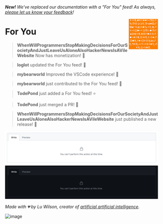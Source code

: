_**New!** We've replaced our documentation with a "For You" feed! As always, [please let us know your feedback](https://github.com/TodePond/WhenWillProgrammersStopMakingDecisionsForOurSocietyAndJustLeaveUsAloneAlsoHackerNewsIsAVileWebsite/releases/tag/vyesterday)!_

[<img align="right" height="100" src="shapes.png">](https://github.com/TodePond/WhenWillProgrammersStopMakingDecisionsForOurSocietyAndJustLeaveUsAloneAlsoHackerNewsIsAVileWebsite/blob/main/examples/Examples.md "Click here for the examples page.")

# For You

> **WhenWillProgrammersStopMakingDecisionsForOurSocietyAndJustLeaveUsAloneAlsoHackerNewsIsAVileWebsite** Now has monetization! 🎉

> **loglot** updated the For You feed! 🔼

> **mybearworld** Improved the VSCode experience! 🐻

> **mybearworld** just contributed to the For You feed! 🐻

> **TodePond** just added a For You feed! ⭐

> **TodePond** just merged a PR! 🚀

> **WhenWillProgrammersStopMakingDecisionsForOurSocietyAndJustLeaveUsAloneAlsoHackerNewsIsAVileWebsite** just published a new release! 🎉

<img width="951" alt="image" src="files/266134926-0aff5c3a-3678-4eb9-aace-aa9be8af6cfa.png#gh-light-mode-only">
<img width="951" alt="image" src="files/266138395-d8a5700b-f74c-46a7-bae3-c25d7b645b8c.png#gh-dark-mode-only">

*Made with 💔 by Lu Wilson, creator of [artificial artificial intelligence](https://www.youtube.com/watch?v=ZMklf0vUl18).*

![image](https://github.com/loglot/WhenWillProgrammersStopMakingDecisionsForOurSocietyAndJustLeaveUsAloneAlsoHackerNewsIsAVileWebsi-fyp/assets/88983354/09578ae1-7370-4cf6-9fd3-9baa6ac69a92)
